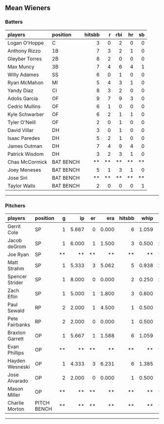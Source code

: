 ## Mean Wieners

### Batters

 
|players        |position  | hitsbb|  r| rbi| hr| sb| 
|:--------------|:---------|------:|--:|---:|--:|--:| 
|Logan O'Hoppe  |C         |      3|  0|   2|  0|  0| 
|Anthony Rizzo  |1B        |      7|  3|   2|  1|  0| 
|Gleyber Torres |2B        |      8|  2|   0|  0|  0| 
|Max Muncy      |3B        |      7|  4|   6|  4|  1| 
|Willy Adames   |SS        |      6|  0|   1|  0|  0| 
|Ryan McMahon   |MI        |      5|  4|   3|  1|  0| 
|Yandy Diaz     |CI        |      8|  3|   2|  0|  0| 
|Adolis Garcia  |OF        |      9|  7|   9|  3|  0| 
|Cedric Mullins |OF        |      6|  1|   0|  0|  0| 
|Kyle Schwarber |OF        |      6|  2|   1|  1|  0| 
|Tyler O'Neill  |OF        |      2|  0|   1|  0|  0| 
|David Villar   |DH        |      3|  0|   1|  0|  0| 
|Isaac Paredes  |DH        |      5|  2|   1|  0|  0| 
|James Outman   |DH        |      7|  4|   9|  4|  0| 
|Patrick Wisdom |DH        |      3|  2|   3|  1|  0| 
|Chas McCormick |BAT BENCH |     **| **|  **| **| **| 
|Joey Meneses   |BAT BENCH |      5|  1|   3|  1|  0| 
|Jose Siri      |BAT BENCH |     **| **|  **| **| **| 
|Taylor Walls   |BAT BENCH |      2|  0|   0|  0|  1| 

* * *

### Pitchers

 
|players         |position    |  g|    ip| er|   era| hitsbb|  whip| so|  w| sv| 
|:---------------|:-----------|--:|-----:|--:|-----:|------:|-----:|--:|--:|--:| 
|Gerrit Cole     |SP          |  1| 5.667|  0| 0.000|      6| 1.059|  4|  0|  0| 
|Jacob deGrom    |SP          |  1| 6.000|  1| 1.500|      3| 0.500| 11|  1|  0| 
|Joe Ryan        |SP          | **|    **| **|    **|     **|    **| **| **| **| 
|Matt Strahm     |SP          |  1| 5.333|  3| 5.062|      5| 0.938| 11|  0|  0| 
|Spencer Strider |SP          |  1| 8.000|  0| 0.000|      2| 0.250| 13|  1|  0| 
|Zach Eflin      |SP          |  1| 5.000|  1| 1.800|      3| 0.600|  4|  1|  0| 
|Paul Sewald     |RP          |  2| 2.000|  1| 4.500|      1| 0.500|  2|  0|  2| 
|Pete Fairbanks  |RP          |  2| 2.000|  0| 0.000|      1| 0.500|  2|  0|  1| 
|Braxton Garrett |OP          |  1| 5.667|  1| 1.588|      6| 1.059|  3|  1|  0| 
|Evan Phillips   |OP          | **|    **| **|    **|     **|    **| **| **| **| 
|Hayden Wesneski |OP          |  1| 4.333|  3| 6.231|      6| 1.385|  1|  0|  0| 
|Jose Alvarado   |OP          |  2| 2.000|  0| 0.000|      1| 0.500|  2|  0|  1| 
|Mason Miller    |OP          | **|    **| **|    **|     **|    **| **| **| **| 
|Charlie Morton  |PITCH BENCH | **|    **| **|    **|     **|    **| **| **| **| 


* * *


